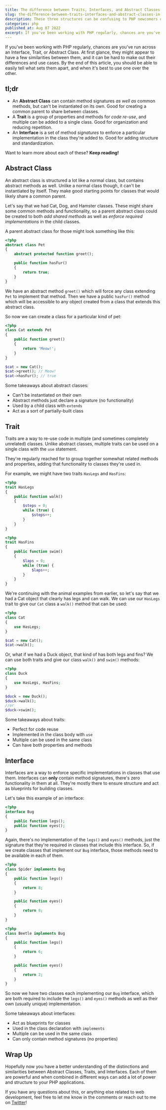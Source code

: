 ```yaml
---
title: The difference between Traits, Interfaces, and Abstract Classes in PHP
slug: the-difference-between-traits-interfaces-and-abstract-classes-in-php
description: These three structures can be confusing to PHP newcomers or experienced devs, so let's go over what each one does and when it's best to use them.
categories: php
published_at: Aug 07 2022
excerpt: If you've been working with PHP regularly, chances are you've run across an Interface, Trait, or Abstract Class. At first glance, they might appear to have a few similarities between them, and it can be hard to make out their differences and use cases.
---
```


If you've been working with PHP regularly, chances are you've run across an Interface, Trait, or Abstract Class. At first glance, they might appear to have a few similarities between them, and it can be hard to make out their differences and use cases. By the end of this article, you should be able to easily tell what sets them apart, and when it's best to use one over the other.

## tl;dr

- An **Abstract Class** can contain method signatures *as well as* common methods, but can't be instantiated on its own. Good for creating a common parent to share between classes.
- A **Trait** is a group of properties and methods for *code re-use*, and multiple can be added to a single class. Good for organization and reducing repetition. 
- An **Interface** is a set of method *signatures* to enforce a particular implementation in the class they're added to. Good for adding structure and standardization.

Want to learn more about each of these? **Keep reading!**

## Abstract Class

An abstract class is structured a lot like a normal class, but contains abstract methods as well. Unlike a normal class though, it can't be instantiated by itself. They make good starting points for classes that would likely share a common parent.

Let's say that we had Cat, Dog, and Hamster classes. These might share some common methods and functionality, so a parent abstract class could be created to both *add shared methods* as well as *enforce required implementations* in the child classes.

A parent abstract class for those might look something like this:

```php
<?php
abstract class Pet
{
    abstract protected function greet();

    public function hasFur()
    {
        return true;
    }
}
```

We have an abstract method `greet()` which will force any class extending `Pet` to implement that method. Then we have a public `hasFur()` method which will be accessible to any object created from a class that extends this abstract class.

So now we can create a class for a particular kind of pet:

```php
<?php
class Cat extends Pet
{
    public function greet()
    {
        return 'Meow!';
    }
}

$cat = new Cat();
$cat->greet(); // Meow!
$cat->hasFur(); // true
```

Some takeaways about abstract classes:

- Can't be instantiated on their own
- Abstract methods just declare a signature (no functionality)
- Used by a child class with `extends`
- Act as a sort of partially-built class

## Trait

Traits are a way to re-use code in multiple (and sometimes completely unrelated) classes. Unlike abstract classes, multiple traits can be used on a single class with the `use` statement.

They're regularly reached for to group together somewhat related methods and properties, adding that functionality to classes they're used in.

For example, we might have two traits `HasLegs` and `HasFins`:

```php
<?php
trait HasLegs
{
    public function walk()
    {
        $steps = 0;
        while (true) {
            $steps++;
        }
    }
}
```

```php
<?php
trait HasFins
{
    public function swim()
    {
        $laps = 0;
        while (true) {
            $laps++;
        }
    }
}
```

We're continuing with the animal examples from earlier, so let's say that we had a Cat object that clearly has legs and can walk. We can use our `HasLegs` trait to give our `Cat` class a `walk()` method that can be used:

```php
<?php
class Cat
{
    use HasLegs;
}

$cat = new Cat();
$cat->walk();
```

Or, what if we had a Duck object, that kind of has both legs and fins? We can use both traits and give our class `walk()` and `swim()` methods:

```php
<?php
class Duck
{
    use HasLegs, HasFins;
}

$duck = new Duck();
$duck->walk();
//or
$duck->swim();
```

Some takeaways about traits:

- Perfect for code reuse
- Implemented in the class body with `use`
- Multiple can be used in the same class
- Can have both properties and methods

## Interface

Interfaces are a way to enforce specific implementations in classes that use them. Interfaces can **only** contain method signatures, there's zero functionality in them at all. They're mostly there to ensure structure and act as blueprints for building classes.

Let's take this example of an interface:

```php
<?php
interface Bug
{
    public function legs();
    public function eyes();
}
```

Again, there's no implementation of the `legs()` and `eyes()` methods, just the signature that they're required in classes that include this interface. So, if we create classes that implement our `Bug` interface, those methods need to be available in each of them.

```php
<?php
class Spider implements Bug
{
    public function legs()
    {
        return 8;
    }

    public function eyes()
    {
        return 8;
    }
}
```

```php
<?php
class Beetle implements Bug
{
    public function legs()
    {
        return 6;
    }

    public function eyes()
    {
        return 2;
    }
}
```

So now we have two classes each implementing our `Bug` interface, which are both required to include the `legs()` and `eyes()` methods as well as their own (usually unique) implementation. 

Some takeaways about interfaces:

- Act as blueprints for classes
- Used in the class declaration with `implements`
- Multiple can be used in the same class
- Can only contain method signatures (no properties)

## Wrap Up

Hopefully now you have a better understanding of the distinctions and similarities between Abstract Classes, Traits, and Interfaces. Each of them are powerful and when combined in different ways can add a lot of power and structure to your PHP applications.

If you have any questions about this, or anything else related to web development, feel free to let me know in the comments or reach out to me on [Twitter](https://twitter.com/aschmelyun)!